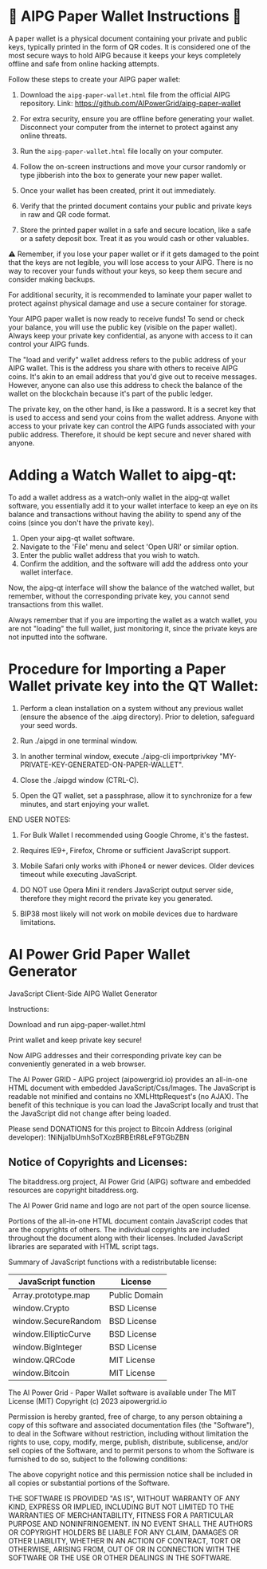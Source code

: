 # 🔐 AIPG Paper Wallet Instructions 🔐

A paper wallet is a physical document containing your private and public keys, typically printed in the form of QR codes. It is considered one of the most secure ways to hold AIPG because it keeps your keys completely offline and safe from online hacking attempts. 

Follow these steps to create your AIPG paper wallet:

1. Download the `aipg-paper-wallet.html` file from the official AIPG repository.
Link: https://github.com/AIPowerGrid/aipg-paper-wallet

2. For extra security, ensure you are offline before generating your wallet. Disconnect your computer from the internet to protect against any online threats.

3. Run the `aipg-paper-wallet.html` file locally on your computer.

4. Follow the on-screen instructions and move your cursor randomly or type jibberish into the box to generate your new paper wallet.

5. Once your wallet has been created, print it out immediately.

6. Verify that the printed document contains your public and private keys in raw and QR code format.

7. Store the printed paper wallet in a safe and secure location, like a safe or a safety deposit box. Treat it as you would cash or other valuables.

⚠️ Remember, if you lose your paper wallet or if it gets damaged to the point that the keys are not legible, you will lose access to your AIPG. There is no way to recover your funds without your keys, so keep them secure and consider making backups.

For additional security, it is recommended to laminate your paper wallet to protect against physical damage and use a secure container for storage.

Your AIPG paper wallet is now ready to receive funds! To send or check your balance, you will use the public key (visible on the paper wallet). Always keep your private key confidential, as anyone with access to it can control your AIPG funds.

The "load and verify" wallet address refers to the public address of your AIPG wallet. This is the address you share with others to receive AIPG coins. It's akin to an email address that you'd give out to receive messages. However, anyone can also use this address to check the balance of the wallet on the blockchain because it's part of the public ledger.

The private key, on the other hand, is like a password. It is a secret key that is used to access and send your coins from the wallet address. Anyone with access to your private key can control the AIPG funds associated with your public address. Therefore, it should be kept secure and never shared with anyone.

# Adding a Watch Wallet to aipg-qt:
To add a wallet address as a watch-only wallet in the aipg-qt wallet software, you essentially add it to your wallet interface to keep an eye on its balance and transactions without having the ability to spend any of the coins (since you don't have the private key).

1. Open your aipg-qt wallet software.
2. Navigate to the 'File' menu and select 'Open URI' or similar option.
3. Enter the public wallet address that you wish to watch.
4. Confirm the addition, and the software will add the address onto your wallet interface.

Now, the aipg-qt interface will show the balance of the watched wallet, but remember, without the corresponding private key, you cannot send transactions from this wallet.

Always remember that if you are importing the wallet as a watch wallet, you are not "loading" the full wallet, just monitoring it, since the private keys are not inputted into the software.

# Procedure for Importing a Paper Wallet **private key** into the QT Wallet:

1) Perform a clean installation on a system without any previous wallet (ensure the absence of the .aipg directory). Prior to deletion, safeguard your seed words.

2) Run ./aipgd in one terminal window.

3) In another terminal window, execute ./aipg-cli importprivkey "MY-PRIVATE-KEY-GENERATED-ON-PAPER-WALLET".

4) Close the ./aipgd window (CTRL-C).

5) Open the QT wallet, set a passphrase, allow it to synchronize for a few minutes, and start enjoying your wallet.

END USER NOTES:

 1) For Bulk Wallet I recommended using Google Chrome, it's the fastest.

 2) Requires IE9+, Firefox, Chrome or sufficient JavaScript support.

 3) Mobile Safari only works with iPhone4 or newer devices.
    Older devices timeout while executing JavaScript.

 4) DO NOT use Opera Mini it renders JavaScript output server side, therefore
    they might record the private key you generated.

 5) BIP38 most likely will not work on mobile devices due to hardware limitations.

# AI Power Grid Paper Wallet Generator
JavaScript Client-Side AIPG Wallet Generator

Instructions:

Download and run aipg-paper-wallet.html

Print wallet and keep private key secure!

Now AIPG addresses and their corresponding private key can be conveniently 
generated in a web browser.

The AI Power GRID - AIPG project (aipowergrid.io) provides an all-in-one HTML document with embedded
JavaScript/Css/Images. The JavaScript is readable not minified and contains no
XMLHttpRequest's (no AJAX). The benefit of this technique is you can load the 
JavaScript locally and trust that the JavaScript did not change after being 
loaded. 


Please send DONATIONS for this project to Bitcoin Address (original developer): 
1NiNja1bUmhSoTXozBRBEtR8LeF9TGbZBN




Notice of Copyrights and Licenses:
---------------------------------------
The bitaddress.org project, AI Power Grid (AIPG) software and embedded resources are
copyright bitaddress.org.

The AI Power Grid name and logo are not part of the open source
license.

Portions of the all-in-one HTML document contain JavaScript codes that
are the copyrights of others. The individual copyrights are included
throughout the document along with their licenses. Included JavaScript
libraries are separated with HTML script tags.

Summary of JavaScript functions with a redistributable license:

JavaScript function	|	License
-------------------	|	--------------
Array.prototype.map	|	Public Domain
window.Crypto | BSD License
window.SecureRandom	| BSD License
window.EllipticCurve	|	BSD License
window.BigInteger |	BSD License
window.QRCode | MIT License
window.Bitcoin | MIT License

The AI Power Grid  - Paper Wallet software is available under The MIT License (MIT)
Copyright (c) 2023 aipowergrid.io

Permission is hereby granted, free of charge, to any person obtaining
a copy of this software and associated documentation files (the
"Software"), to deal in the Software without restriction, including
without limitation the rights to use, copy, modify, merge, publish,
distribute, sublicense, and/or sell copies of the Software, and to
permit persons to whom the Software is furnished to do so, subject to
the following conditions:

The above copyright notice and this permission notice shall be
included in all copies or substantial portions of the Software.

THE SOFTWARE IS PROVIDED "AS IS", WITHOUT WARRANTY OF ANY KIND,
EXPRESS OR IMPLIED, INCLUDING BUT NOT LIMITED TO THE WARRANTIES OF
MERCHANTABILITY, FITNESS FOR A PARTICULAR PURPOSE AND
NONINFRINGEMENT. IN NO EVENT SHALL THE AUTHORS OR COPYRIGHT HOLDERS BE
LIABLE FOR ANY CLAIM, DAMAGES OR OTHER LIABILITY, WHETHER IN AN ACTION
OF CONTRACT, TORT OR OTHERWISE, ARISING FROM, OUT OF OR IN CONNECTION
WITH THE SOFTWARE OR THE USE OR OTHER DEALINGS IN THE SOFTWARE.
